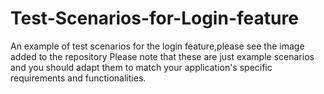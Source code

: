 # Test-Scenarios-for-Login-feature
An example of test scenarios for the login feature,please see the image added to the repository 
Please note that these are just example scenarios and you should adapt them to match your application's specific requirements and functionalities.

